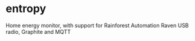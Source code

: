 entropy
=======

Home energy monitor, with support for Rainforest Automation Raven USB radio, Graphite and MQTT
